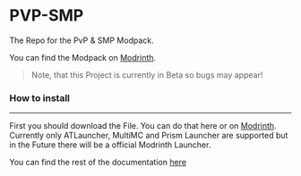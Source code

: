 # PVP-SMP
The Repo for the PvP &amp; SMP Modpack.

<p>

You can find the Modpack on [Modrinth](https://modrinth.com/modpack/pvp-smp).

> Note, that this Project is currently in Beta so bugs
> may appear!

### How to install
  
<hr>

First you should download the File.
You can do that here or on [Modrinth](https://modrinth.com/modpack/pvp-smp).
Currently only ATLauncher, MultiMC and Prism Launcher are supported but
in the Future there will be a official Modrinth Launcher.

<p>

You can find the rest of the documentation [here](https://docs.modrinth.com/docs/modpacks/playing_modpacks/)
